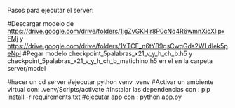 Pasos para ejecutar el server:

#Descargar modelo de https://drive.google.com/drive/folders/1jgZvGKHir8P0cNq4R6wmnXicXIipxFMj y https://drive.google.com/drive/folders/1YTCE_n6tY89gsCwqGds2WLdIek5peNpI
#Pegar modelo checkpoint_5palabras_x21_v_y_h_ch_b.h5 y checkpoint_5palabras_x21_v_y_h_ch_b_matichino.h5 en el en la carpeta server/model

#hacer un cd server
#ejecutar python venv .venv
#Activar un ambiente virtual con: .venv/Scripts/activate
#Instalar las dependencias con : pip install -r requirements.txt
#ejecutar app con : python app.py